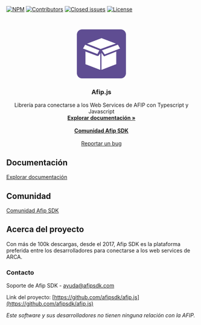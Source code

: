 <!-- PROJECT SHIELDS -->
[![NPM][npm-shield]](https://www.npmjs.com/package/@afipsdk/afip.js)
[![Contributors][contributors-shield]](https://github.com/afipsdk/afip.js/graphs/contributors)
[![Closed issues][issues-shield]](https://github.com/afipsdk/afip.js/issues)
[![License][license-shield]](https://github.com/afipsdk/afip.js/blob/master/LICENSE)

<!-- PROJECT LOGO -->
<br />
<p align="center">
  <a href="https://github.com/afipsdk/afip.js">
    <img src="https://github.com/afipsdk/afipsdk.github.io/blob/master/images/logo-colored.png" alt="Afip.js" width="130" height="130">
  </a>

  <h3 align="center">Afip.js</h3>

  <p align="center">
    Librería para conectarse a los Web Services de AFIP con Typescript y Javascript
    <br />
    <a href="https://docs.afipsdk.com"><strong>Explorar documentación »</strong></a>
    <br />
    <br />
    <a href="https://discord.gg/A6TuHEyAZm"><strong>Comunidad Afip SDK</strong></a>
    <br />
    <br />
    <a href="https://github.com/afipsdk/afip.js/issues">Reportar un bug</a>
  </p>
</p>

<!-- DOCS -->
## Documentación
[Explorar documentación](https://docs.afipsdk.com)

<!-- COMUNITY -->
## Comunidad
[Comunidad Afip SDK](https://discord.gg/A6TuHEyAZm)

<!-- ABOUT THE PROJECT -->
## Acerca del proyecto
Con más de 100k descargas, desde el 2017, Afip SDK es la plataforma preferida entre los desarrolladores para conectarse a los web services de ARCA.

<!-- CONTACT -->
### Contacto
Soporte de Afip SDK - ayuda@afipsdk.com

Link del proyecto: [https://github.com/afipsdk/afip.js](https://github.com/afipsdk/afip.js)


_Este software y sus desarrolladores no tienen ninguna relación con la AFIP._

<!-- 
Generate Types:
npx -p typescript tsc src/**/*.js --declaration --allowJs --emitDeclarationOnly --outDir types 
-->

<!-- MARKDOWN LINKS & IMAGES -->
[npm-shield]: https://img.shields.io/npm/dt/@afipsdk/afip.js.svg
[contributors-shield]: https://img.shields.io/github/contributors/afipsdk/afip.js.svg?color=orange
[issues-shield]: https://img.shields.io/github/issues-closed-raw/afipsdk/afip.js.svg?color=blueviolet
[license-shield]: https://img.shields.io/github/license/afipsdk/afip.js.svg?color=blue
